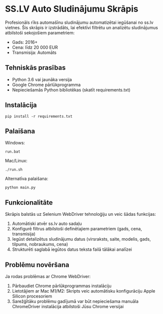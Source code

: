 # SS.LV Auto Sludinājumu Skrāpis

Profesionāls rīks automašīnu sludinājumu automatizētai iegūšanai no ss.lv vietnes. Šis skrāpis ir izstrādāts, lai efektīvi filtrētu un analizētu sludinājumus atbilstoši sekojošiem parametriem:

- Gads: 2016+
- Cena: līdz 20 000 EUR
- Transmisija: Automāts

## Tehniskās prasības

- Python 3.6 vai jaunāka versija
- Google Chrome pārlūkprogramma
- Nepieciešamās Python bibliotēkas (skatīt requirements.txt)

## Instalācija

```
pip install -r requirements.txt
```

## Palaišana

Windows:
```
run.bat
```

Mac/Linux:
```
./run.sh
```

Alternatīva palaišana:
```
python main.py
```

## Funkcionalitāte

Skrāpis balstās uz Selenium WebDriver tehnoloģiju un veic šādas funkcijas:

1. Automātiski atvēr ss.lv auto sadaļu
2. Konfigurē filtrus atbilstoši definētajiem parametriem (gads, cena, transmisija)
3. Iegūst detalizētus sludinājumu datus (virsraksts, saite, modelis, gads, tilpums, nobraukums, cena)
4. Strukturēti saglabā iegūtos datus teksta failā tālākai analīzei

## Problēmu novēršana

Ja rodas problēmas ar Chrome WebDriver:

1. Pārbaudiet Chrome pārlūkprogrammas instalāciju
2. Lietotājiem ar Mac M1/M2: Skripts veic automātisku konfigurāciju Apple Silicon procesoriem
3. Sarežģītāku problēmu gadījumā var būt nepieciešama manuāla ChromeDriver instalācija atbilstoši Jūsu Chrome versijai 
